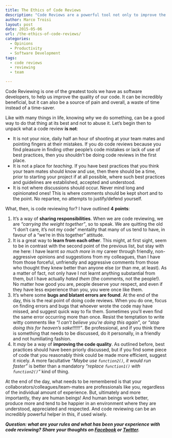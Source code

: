 ```yaml
---
title: The Ethics of Code Reviews
description: "Code Reviews are a powerful tool not only to improve the quality of our code, but also to make our teammates' life easier. Be a constructive Code Reviewer."
author: Marco Troisi
layout: post
date: 2015-05-06
url: /the-ethics-of-code-reviews/
categories:
  - Opinions
  - Productivity
  - Software Development
tags:
  - code reviews
  - reviewing
  - team

---
```

Code Reviewing is one of the greatest tools we have as software developers, to help us improve the quality of our code. It can be incredibly beneficial, but it can also be a source of pain and overall, a waste of time instead of a time-saver.

Like with many things in life, knowing _why_ we do something, can be a good way to do that thing at its best and not to abuse it. Let&#8217;s begin then to unpack what a code review **is not**:<!--more-->

  * It is not your nice, daily half an hour of shooting at your team mates and pointing fingers at their mistakes. If you do code reviews because you find pleasure in finding other people&#8217;s code mistakes or lack of use of best practices, then you shouldn&#8217;t be doing code reviews in the first place.
  * It is not a place for _teaching_. If you have best practices that you think your team mates should know and use, then there should be a time, prior to starting your project if at all possible, where such best practices and guidelines are established, accepted and understood.
  * It is not where discussions should occur. Never mind long and opinionated ones! This is where comments should be kept short and to the point. No repartee, no attempts to justify/defend yourself.

What, then, is code reviewing for? I have outlined **4 points**:

  1. It&#8217;s a way of **sharing responsibilities**. When we are code reviewing, we are _&#8220;carrying the weight together&#8221;_, so to speak. We are quitting the old &#8220;I don&#8217;t care, it&#8217;s not my code&#8221; mentality that many of us tend to have, in favour of a &#8220;we&#8217;re in this together&#8221; attitude.
  2. It is a great way to **learn from each other**. This might, at first sight, seem to be in contrast with the second point of the previous list, but stay with me here: I have learnt _so much more_ in my career through friendly, non-aggressive opinions and suggestions from my colleagues, than I have from those forceful, unfriendly and aggressive comments from those who thought they knew better than anyone else (or than me, at least). As a matter of fact, not only have I not learnt anything substantial from them, but I have actually _hated them_ (the comments, not the people!). No matter how good you are, people deserve your respect, and even if they have less experience than you, you were once like them.
  3. It&#8217;s where some **bugs and blatant errors are found**. At the end of the day, this is the real point of doing code reviews. When you do one, focus on finding errors and bugs that whoever wrote the code may have missed, and suggest quick way to fix them. Sometimes you&#8217;ll even find the same error occurring more than once. Resist the temptation to write witty comments like _&#8220;I can&#8217;t believe you&#8217;re doing this again&#8221;_, or _&#8220;stop doing this for heaven&#8217;s sake!!!!!!&#8221;_. Be professional, and if you think there is something that needs to be discussed, do it personally, in a friendly and not humiliating fashion.
  4. It _may_ be a way of **improving the code quality**. As outlined before, best practices should have been priorly discussed, but if you find some piece of code that you reasonably think could be made more efficient, suggest it nicely. A more facultative _&#8220;Maybe use `function2()`, it would run faster&#8221;_ is better than a mandatory _&#8220;replace `function1()` with `function2()`&#8220;_ kind of thing.

At the end of the day, what needs to be remembered is that your collaborators/colleagues/team-mates are professionals like you, regardless of the individual amount of experience. But, ultimately and more importantly, they are human beings! And human beings work better, produce more and tend to be happier in an environment where they are understood, appreciated and respected. And code reviewing can be an incredibly powerful helper in this, if used wisely.

**_Question: what are your rules and what has been your experience with code reviewing? Share your thoughts on [Facebook][1] or [Twitter][2]._**

 [1]: http://www.facebook.com/sharer/sharer.php?u=http://www.marcotroisi.com/the-ethics-of-code-reviews/
 [2]: https://twitter.com/intent/tweet?original_referer=http://www.marcotroisi.com/the-ethics-of-code-reviews/&source=tweetbutton&text=%3F&url=http://goo.gl/fDGwIC&via=marcotroisi
